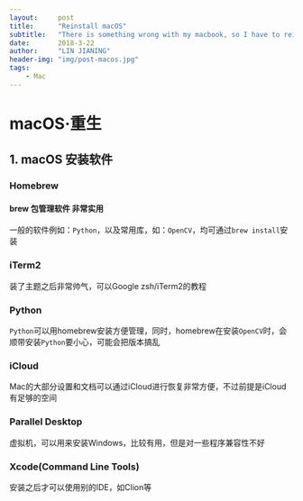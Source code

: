 ```yaml
---
layout:     post
title:      "Reinstall macOS"
subtitle:   "There is something wrong with my macbook, so I have to reinstall the OS"
date:       2018-3-22
author:     "LIN JIANING"
header-img: "img/post-macos.jpg"
tags:
    - Mac
---
```


# macOS·重生

## 1. macOS 安装软件

### Homebrew

#### brew 包管理软件 非常实用

一般的软件例如：`Python`，以及常用库，如：`OpenCV`，均可通过`brew install`安装

### iTerm2

装了主题之后非常帅气，可以Google zsh/iTerm2的教程

### Python

`Python`可以用homebrew安装方便管理，同时，homebrew在安装`OpenCV`时，会顺带安装`Python`要小心，可能会把版本搞乱

### iCloud

Mac的大部分设置和文档可以通过iCloud进行恢复非常方便，不过前提是iCloud有足够的空间

### Parallel Desktop

虚拟机，可以用来安装Windows，比较有用，但是对一些程序兼容性不好

### Xcode(Command Line Tools)

安装之后才可以使用别的IDE，如Clion等
